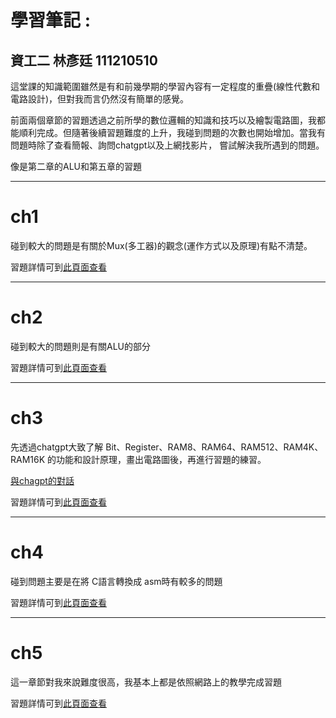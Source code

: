 # 學習筆記 : 
資工二 林彥廷 111210510
---
這堂課的知識範圍雖然是有和前幾學期的學習內容有一定程度的重疊(線性代數和電路設計)，但對我而言仍然沒有簡單的感覺。

前面兩個章節的習題透過之前所學的數位邏輯的知識和技巧以及繪製電路圖，我都能順利完成。但隨著後續習題難度的上升，我碰到問題的次數也開始增加。當我有問題時除了查看簡報、詢問chatgpt以及上網找影片，
嘗試解決我所遇到的問題。

像是第二章的ALU和第五章的習題

---

# ch1
碰到較大的問題是有關於Mux(多工器)的觀念(運作方式以及原理)有點不清楚。

習題詳情可到<a href="https://github.com/codewhight/_co/edit/master/01/README.md" target="_blank">此頁面查看</a>

---

# ch2
碰到較大的問題則是有關ALU的部分

習題詳情可到<a href="https://github.com/codewhight/_co/edit/master/02/README.md" target="_blank">此頁面查看</a>

---

# ch3
先透過chatgpt大致了解 Bit、Register、RAM8、RAM64、RAM512、RAM4K、RAM16K 的功能和設計原理，畫出電路圖後，再進行習題的練習。

<a href="https://chatgpt.com/share/676c4028-3dbc-8012-bed0-9ed2d9b6501b" target="_blank">與chagpt的對話</a>

習題詳情可到<a href="https://github.com/codewhight/_co/edit/master/03/README.md" target="_blank">此頁面查看</a>

---

# ch4
碰到問題主要是在將 C語言轉換成 asm時有較多的問題

習題詳情可到<a href="https://github.com/codewhight/_co/edit/master/04/README.md" target="_blank">此頁面查看</a>

---
# ch5

這一章節對我來說難度很高，我基本上都是依照網路上的教學完成習題

習題詳情可到<a href="https://github.com/codewhight/_co/edit/master/05/README.md" target="_blank">此頁面查看</a>




